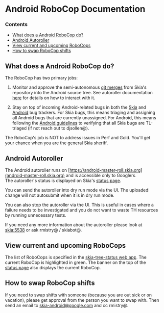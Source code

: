 Android RoboCop Documentation
===========================

### Contents ###

*   [What does a Android RoboCop do?](#what_is_a_robocop)
*   [Android Autoroller](#autoroller_doc)
*   [View current and upcoming RoboCops](#view_current_upcoming_robocops)
*   [How to swap RoboCop shifts](#how_to_swap)


<a name="what_is_a_robocop"></a>
What does a Android RoboCop do?
-----------------------

The RoboCop has two primary jobs:

1) Monitor and approve the semi-autonomous [git merges](https://googleplex-android-review.git.corp.google.com/#/q/owner:31977622648%2540project.gserviceaccount.com+status:open) from Skia's repository into the Android source tree. See autoroller documentation <a href="#autoroller_doc">here</a> for details on how to interact with it.

2) Stay on top of incoming Android-related bugs in both the [Skia](https://bugs.chromium.org/p/skia/issues/list?can=2&q=OpSys%3DAndroid&sort=-id&colspec=ID+Type+Status+Priority+Owner+Summary&cells=tiles) and [Android](https://buganizer.corp.google.com/issues?q=componentid:1346%20status:open) bug trackers.  For Skia bugs, this means triaging and assigning all Android bugs that are currently unassigned.  For Android, this means following the [Android guidelines](go/android-buganizer) to verifying that all Skia bugs are TL-triaged (if not reach out to djsollen@).

The RoboCop's job is NOT to address issues in Perf and Gold. You'll get your chance when you are the general Skia sheriff.


<a name="autoroller_doc"></a>
Android Autoroller
------------------

The Android autoroller runs on [https://android-master-roll.skia.org](android-master-roll.skia.org) and is accessible only to Googlers.<br/>
The autoroller's status is displayed on Skia's [status page](https://status.skia.org/).

You can send the autoroller into dry run mode via the UI. The uploaded change will not autosubmit when it is in dry run mode.

You can also stop the autoroller via the UI. This is useful in cases where a failure needs to be investigated and you do not want to waste TH resources by running unnecessary tests.

If you need any more information about the autoroller please look at [skia:5538](https://bugs.chromium.org/p/skia/issues/detail?id=5538) or ask rmistry@ / skiabot@.


<a name="view_current_upcoming_robocops"></a>
View current and upcoming RoboCops
----------------------------------

The list of RoboCops is specified in the [skia-tree-status web app](http://skia-tree-status.appspot.com/robocop). The current RoboCop is highlighted in green.
The banner on the top of the [status page](https://status.skia.org) also displays the current RoboCop.


<a name="how_to_swap"></a>
How to swap RoboCop shifts
--------------------------

If you need to swap shifts with someone (because you are out sick or on vacation), please get approval from the person you want to swap with. Then send an email to skia-android@google.com and cc rmistry@.

